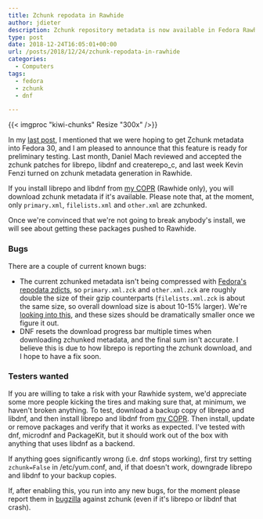 ```yaml
---
title: Zchunk repodata in Rawhide
author: jdieter
description: Zchunk repository metadata is now available in Fedora Rawhide.
type: post
date: 2018-12-24T16:05:01+00:00
url: /posts/2018/12/24/zchunk-repodata-in-rawhide
categories:
  - Computers
tags:
  - fedora
  - zchunk
  - dnf

---
```

{{< imgproc "kiwi-chunks" Resize "300x" />}}

In my [last post][1], I mentioned that we were hoping to get Zchunk metadata into Fedora 30, and I am pleased to announce that this feature is ready for preliminary testing.  Last month, Daniel Mach reviewed and accepted the zchunk patches for librepo, libdnf and createrepo_c, and last week Kevin Fenzi turned on zchunk metadata generation in Rawhide.

If you install librepo and libdnf from [my COPR][2] (Rawhide only), you will download zchunk metadata if it's available.  Please note that, at the moment, only ```primary.xml```, ```filelists.xml``` and ```other.xml``` are zchunked.

Once we're convinced that we're not going to break anybody's install, we will see about getting these packages pushed to Rawhide.

### Bugs

There are a couple of current known bugs:

* The current zchunked metadata isn't being compressed with [Fedora's repodata zdicts][3], so ```primary.xml.zck``` and ```other.xml.zck``` are roughly double the size of their gzip counterparts (```filelists.xml.zck``` is about the same size, so overall download size is about 10-15% larger).  We're [looking into this][4], and these sizes should be dramatically smaller once we figure it out.
* DNF resets the download progress bar multiple times when downloading zchunked metadata, and the final sum isn't accurate.  I believe this is due to how librepo is reporting the zchunk download, and I hope to have a fix soon.

### Testers wanted

If you are willing to take a risk with your Rawhide system, we'd appreciate some more people kicking the tires and making sure that, at minimum, we haven't broken anything.  To test, download a backup copy of librepo and libdnf, and then install librepo and libdnf from [my COPR][2].   Then install, update or remove packages and verify that it works as expected.  I've tested with dnf, microdnf and PackageKit, but it should work out of the box with anything that uses libdnf as a backend.

If anything goes significantly wrong (i.e. dnf stops working), first try setting ```zchunk=False``` in /etc/yum.conf, and, if that doesn't work, downgrade librepo and libdnf to your backup copies.

If, after enabling this, you run into any new bugs, for the moment please report them in [bugzilla][5] against zchunk (even if it's librepo or libdnf that crash).


 [1]: /posts/2018/10/31/zchunk-update
 [2]: https://copr.fedorainfracloud.org/coprs/jdieter/dnf-zchunk
 [3]: https://pagure.io/fedora-repo-zdicts
 [4]: https://pagure.io/pungi-fedora/issue/679
 [5]: https://bugzilla.redhat.com/

